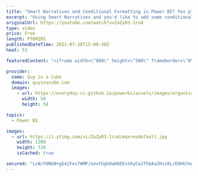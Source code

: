 ```yaml
---
title: "Smart Narratives and Conditional Formatting in Power BI? Yes please!"
excerpt: "Using Smart Narratives and you'd like to add some conditional formatting in Power BI? Patrick shows you some tricks to take Smart Narratives to the next level!  Download Sample: https://guyinacu.be/smartformattingsample  📢 Become a member: https://guyinacu.be/membership \r \r *******************\r \r Want"
originalUrl: https://youtube.com/watch?v=ZaZyR3-1ru4
type: video
price: Free
length: PT6M20S
publishedDateTime: 2021-07-28T15:00:30Z
heat: 53

featuredContent: "<iframe width=\"800\" height=\"500\" frameborder=\"0\" src=\"https://www.youtube.com/embed/ZaZyR3-1ru4\" allow=\"accelerometer; autoplay; encrypted-media; gyroscope; picture-in-picture\" allowfullscreen></iframe>"

provider:
  name: Guy in a Cube
  domain: guyinacube.com
  images:
    - url: https://everyday-cc.github.io/powerbi/assets/images/organizations/guyinacube.com-50x50.jpg
      width: 50
      height: 50

topics:
  - Power BI

images:
  - url: https://i.ytimg.com/vi/ZaZyR3-1ru4/maxresdefault.jpg
    width: 1280
    height: 720
    isCached: true

secured: "LcW/h9NbB+gG4jFes7WMP/xevtUgk8wH6EEsS6yCw2fh6Aa2Hsz8L/E0Hk7ngitI/lKhy3UheshkPbaxbDdnRt6pHFWk2QtKbE9WuTCa7xARobvBuL2PekrChW7Zsj5lsdaftl+VYjdx5ZQ8Fzm8JyOY1u3uOPySZ8JBGtFcpfy6DPbDJvsRKyXDaAW+kLD0j5FowJTR5e4mTRI1V9A5AIZK7XT8OQeE7z3qQcskrtf5nfhWDxxj/DSM5Ej8OVAfliUE5pQmcgRxuddlNXTyOoqEpKC3wTIc2Us9pHydF7k7P0P+spdmZOD1QkedxnK/JE9VfUKcfpWarLUDBMNLxg6za5pK0xxk+eB5PzZ1SQJPbQhRadgL5XV347NAn+V3S/uAHhsBwrrczYeRtmmAlsx3Fb7pop0nh35sF3FUPVE=;pCxXwNJ29QW4s8qC9XZLhw=="
---
```


